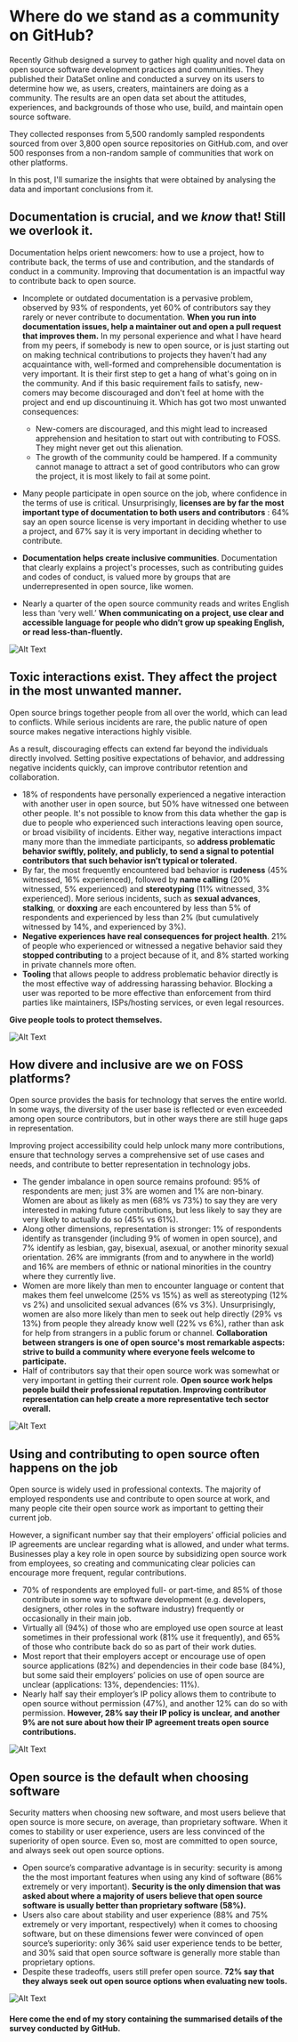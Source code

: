 # Where do we stand as a community on GitHub?

Recently Github designed a survey to gather high quality and novel data on open source software development practices and communities. They published their DataSet online and conducted a survey on its users to determine how we, as users, creaters, maintainers are doing as a community. The results are an open data set about the attitudes, experiences, and backgrounds of those who use, build, and maintain open source software.

They collected responses from 5,500 randomly sampled respondents sourced from over 3,800 open source repositories on GitHub.com, and over 500 responses from a non-random sample of communities that work on other platforms.

In this post, I'll sumarize the insights that were obtained by analysing the data and important conclusions from it.

## Documentation is crucial, and we _know_ that! Still we overlook it.

Documentation helps orient newcomers: how to use a project, how to contribute back, the terms of use and contribution, and the standards of conduct in a community. Improving that documentation is an impactful way to contribute back to open source.

- Incomplete or outdated documentation is a pervasive problem, observed by 93% of respondents, yet 60% of contributors say they rarely or never contribute to documentation. **When you run into documentation issues, help a maintainer out and open a pull request that improves them.**
In my personal experience and what I have heard from my peers, if somebody is new to open source, or is just starting out on making technical contributions to projects they haven't had any acquaintance with, well-formed and comprehensible documentation is very important. It is their first step to get a hang of what's going on in the community. And if this basic requirement fails to satisfy, new-comers may become discouraged and don't feel at home with the project and end up discountinuing it. Which has got two most unwanted consequences:
  - New-comers are discouraged, and this might lead to increased apprehension and hesitation to start out with contributing to FOSS. They might never get out this alienation.
  - The growth of the community could be hampered. If a community cannot manage to attract a set of good contributors who can grow the project, it is most likely to fail at some point.

- Many people participate in open source on the job, where confidence in the terms of use is critical. Unsurprisingly, **licenses are by far the most important type of documentation to both users and contributors** : 64% say an open source license is very important in deciding whether to use a project, and 67% say it is very important in deciding whether to contribute.
- **Documentation helps create inclusive communities**. Documentation that clearly explains a project's processes, such as contributing guides and codes of conduct, is valued more by groups that are underrepresented in open source, like women.
- Nearly a quarter of the open source community reads and writes English less than ‘very well.’ **When communicating on a project, use clear and accessible language for people who didn’t grow up speaking English, or read less-than-fluently.**

![Alt Text](https://github.com/Rupal-IIITD/Outreachy-contributions/blob/master/Github%20Open%20Source%20Analysis/Plots/p1.PNG)

## Toxic interactions exist. They affect the project in the most unwanted manner.

Open source brings together people from all over the world, which can lead to conflicts. While serious incidents are rare, the public nature of open source makes negative interactions highly visible.

As a result, discouraging effects can extend far beyond the individuals directly involved. Setting positive expectations of behavior, and addressing negative incidents quickly, can improve contributor retention and collaboration.

- 18% of respondents have personally experienced a negative interaction with another user in open source, but 50% have witnessed one between other people. It's not possible to know from this data whether the gap is due to people who experienced such interactions leaving open source, or broad visibility of incidents. Either way, negative interactions impact many more than the immediate participants, so **address problematic behavior swiftly, politely, and publicly, to send a signal to potential contributors that such behavior isn’t typical or tolerated.**
- By far, the most frequently encountered bad behavior is **rudeness** (45% witnessed, 16% experienced), followed by **name calling** (20% witnessed, 5% experienced) and **stereotyping** (11% witnessed, 3% experienced). More serious incidents, such as **sexual advances**, **stalking**, or **doxxing** are each encountered by less than 5% of respondents and experienced by less than 2% (but cumulatively witnessed by 14%, and experienced by 3%).
- **Negative experiences have real consequences for project health**. 21% of people who experienced or witnessed a negative behavior said they **stopped contributing** to a project because of it, and 8% started working in private channels more often.
- **Tooling** that allows people to address problematic behavior directly is the most effective way of addressing harassing behavior. Blocking a user was reported to be more effective than enforcement from third parties like maintainers, ISPs/hosting services, or even legal resources. 

**Give people tools to protect themselves.**

![Alt Text](https://github.com/Rupal-IIITD/Outreachy-contributions/blob/master/Github%20Open%20Source%20Analysis/Plots/p2.PNG)

## How divere and inclusive are we on FOSS platforms?

Open source provides the basis for technology that serves the entire world. In some ways, the diversity of the user base is reflected or even exceeded among open source contributors, but in other ways there are still huge gaps in representation.

Improving project accessibility could help unlock many more contributions, ensure that technology serves a comprehensive set of use cases and needs, and contribute to better representation in technology jobs.

- The gender imbalance in open source remains profound: 95% of respondents are men; just 3% are women and 1% are non-binary. Women are about as likely as men (68% vs 73%) to say they are very interested in making future contributions, but less likely to say they are very likely to actually do so (45% vs 61%).
- Along other dimensions, representation is stronger: 1% of respondents identify as transgender (including 9% of women in open source), and 7% identify as lesbian, gay, bisexual, asexual, or another minority sexual orientation. 26% are immigrants (from and to anywhere in the world) and 16% are members of ethnic or national minorities in the country where they currently live.
- Women are more likely than men to encounter language or content that makes them feel unwelcome (25% vs 15%) as well as stereotyping (12% vs 2%) and unsolicited sexual advances (6% vs 3%). Unsurprisingly, women are also more likely than men to seek out help directly (29% vs 13%) from people they already know well (22% vs 6%), rather than ask for help from strangers in a public forum or channel. **Collaboration between strangers is one of open source's most remarkable aspects: strive to build a community where everyone feels welcome to participate.**
- Half of contributors say that their open source work was somewhat or very important in getting their current role. **Open source work helps people build their professional reputation. Improving contributor representation can help create a more representative tech sector overall.**

![Alt Text](https://github.com/Rupal-IIITD/Outreachy-contributions/blob/master/Github%20Open%20Source%20Analysis/Plots/p3.PNG)

## Using and contributing to open source often happens on the job

Open source is widely used in professional contexts. The majority of employed respondents use and contribute to open source at work, and many people cite their open source work as important to getting their current job.

However, a significant number say that their employers’ official policies and IP agreements are unclear regarding what is allowed, and under what terms. Businesses play a key role in open source by subsidizing open source work from employees, so creating and communicating clear policies can encourage more frequent, regular contributions.

- 70% of respondents are employed full- or part-time, and 85% of those contribute in some way to software development (e.g. developers, designers, other roles in the software industry) frequently or occasionally in their main job.
- Virtually all (94%) of those who are employed use open source at least sometimes in their professional work (81% use it frequently), and 65% of those who contribute back do so as part of their work duties.
- Most report that their employers accept or encourage use of open source applications (82%) and dependencies in their code base (84%), but some said their employers’ policies on use of open source are unclear (applications: 13%, dependencies: 11%).
- Nearly half say their employer’s IP policy allows them to contribute to open source without permission (47%), and another 12% can do so with permission. **However, 28% say their IP policy is unclear, and another 9% are not sure about how their IP agreement treats open source contributions.**

![Alt Text](https://github.com/Rupal-IIITD/Outreachy-contributions/blob/master/Github%20Open%20Source%20Analysis/Plots/p4.PNG)

## Open source is the default when choosing software

Security matters when choosing new software, and most users believe that open source is more secure, on average, than proprietary software. When it comes to stability or user experience, users are less convinced of the superiority of open source. Even so, most are committed to open source, and always seek out open source options.

- Open source’s comparative advantage is in security: security is among the the most important features when using any kind of software (86% extremely or very important). **Security is the only dimension that was asked about where a majority of users believe that open source software is usually better than proprietary software (58%).**
- Users also care about stability and user experience (88% and 75% extremely or very important, respectively) when it comes to choosing software, but on these dimensions fewer were convinced of open source’s superiority: only 36% said user experience tends to be better, and 30% said that open source software is generally more stable than proprietary options.
- Despite these tradeoffs, users still prefer open source. **72% say that they always seek out open source options when evaluating new tools.**

![Alt Text](https://github.com/Rupal-IIITD/Outreachy-contributions/blob/master/Github%20Open%20Source%20Analysis/Plots/p5.PNG)


#### Here come the end of my story containing the summarised details of the survey conducted by GitHub.
